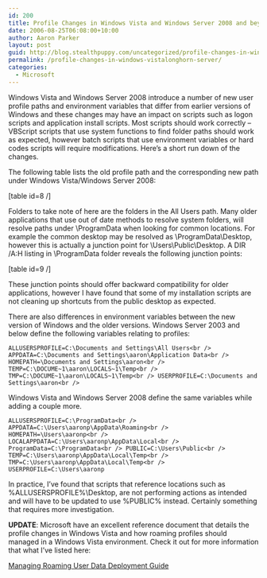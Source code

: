 ```yaml
---
id: 200
title: Profile Changes in Windows Vista and Windows Server 2008 and beyond
date: 2006-08-25T06:08:00+10:00
author: Aaron Parker
layout: post
guid: http://blog.stealthpuppy.com/uncategorized/profile-changes-in-windows-vistalonghorn-server
permalink: /profile-changes-in-windows-vistalonghorn-server/
categories:
  - Microsoft
---
```

Windows Vista and Windows Server 2008 introduce a number of new user profile paths and environment variables that differ from earlier versions of Windows and these changes may have an impact on scripts such as logon scripts and application install scripts. Most scripts should work correctly &#8211; VBScript scripts that use system functions to find folder paths should work as expected, however batch scripts that use environment variables or hard codes scripts will require modifications. Here&#8217;s a short run down of the changes.

The following table lists the old profile path and the corresponding new path under Windows Vista/Windows Server 2008:

[table id=8 /]

Folders to take note of here are the folders in the All Users path. Many older applications that use out of date methods to resolve system folders, will resolve paths under \ProgramData when looking for common locations. For example the common desktop may be resolved as \ProgramData\Desktop, however this is actually a junction point for \Users\Public\Desktop. A DIR /A:H listing in \ProgramData folder reveals the following junction points:

[table id=9 /]

These junction points should offer backward compatibility for older applications, however I have found that some of my installation scripts are not cleaning up shortcuts from the public desktop as expected.

There are also differences in environment variables between the new version of Windows and the older versions. Windows Server 2003 and below define the following variables relating to profiles:

`ALLUSERSPROFILE=C:\Documents and Settings\All Users<br />
APPDATA=C:\Documents and Settings\aaron\Application Data<br />
HOMEPATH=\Documents and Settings\aaron<br />
TEMP=C:\DOCUME~1\aaron\LOCALS~1\Temp<br />
TMP=C:\DOCUME~1\aaron\LOCALS~1\Temp<br />
USERPROFILE=C:\Documents and Settings\aaron<br />
` 

Windows Vista and Windows Server 2008 define the same variables while adding a couple more.

`ALLUSERSPROFILE=C:\ProgramData<br />
APPDATA=C:\Users\aaronp\AppData\Roaming<br />
HOMEPATH=\Users\aaronp<br />
LOCALAPPDATA=C:\Users\aaronp\AppData\Local<br />
ProgramData=C:\ProgramData<br />
PUBLIC=C:\Users\Public<br />
TEMP=C:\Users\aaronp\AppData\Local\Temp<br />
TMP=C:\Users\aaronp\AppData\Local\Temp<br />
USERPROFILE=C:\Users\aaronp`

In practice, I&#8217;ve found that scripts that reference locations such as %ALLUSERSPROFILE%\Desktop, are not performing actions as intended and will have to be updated to use %PUBLIC% instead. Certainly something that requires more investigation.

**UPDATE**: Microsoft have an excellent reference document that details the profile changes in Windows Vista and how roaming profiles should managed in a Windows Vista environment. Check it out for more information that what I&#8217;ve listed here:

[Managing Roaming User Data Deployment Guide](http://www.microsoft.com/technet/windowsvista/library/fb3681b2-da39-4944-93ad-dd3b6e8ca4dc.mspx)